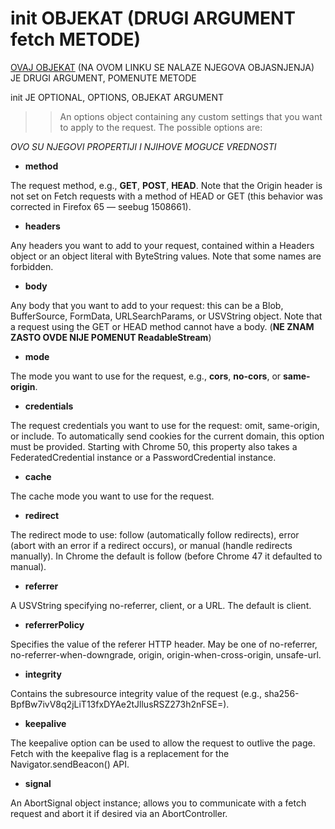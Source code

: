# init OBJEKAT (DRUGI ARGUMENT fetch METODE)

[OVAJ OBJEKAT](https://developer.mozilla.org/en-US/docs/Web/API/WindowOrWorkerGlobalScope/fetch#Parameters) (NA OVOM LINKU SE NALAZE NJEGOVA OBJASNJENJA) JE DRUGI ARGUMENT, POMENUTE METODE

init JE OPTIONAL, OPTIONS, OBJEKAT ARGUMENT

>> An options object containing any custom settings that you want to apply to the request. The possible options are:

*OVO SU NJEGOVI PROPERTIJI I NJIHOVE MOGUCE VREDNOSTI*

- **method**

The request method, e.g., **GET**, **POST**, **HEAD**. Note that the Origin header is not set on Fetch requests with a method of HEAD or GET (this behavior was corrected in Firefox 65 — seebug 1508661).

- **headers**

Any headers you want to add to your request, contained within a Headers object or an object literal with ByteString values. Note that some names are forbidden.

- **body**

Any body that you want to add to your request: this can be a Blob, BufferSource, FormData, URLSearchParams, or USVString object. Note that a request using the GET or HEAD method cannot have a body. (**NE ZNAM ZASTO OVDE NIJE POMENUT ReadableStream**)

- **mode**

The mode you want to use for the request, e.g., **cors**, **no-cors**, or **same-origin**.

- **credentials**

The request credentials you want to use for the request: omit, same-origin, or include. To automatically send cookies for the current domain, this option must be provided. Starting with Chrome 50, this property also takes a FederatedCredential instance or a PasswordCredential instance.

- **cache**

The cache mode you want to use for the request.

- **redirect**

The redirect mode to use: follow (automatically follow redirects), error (abort with an error if a redirect occurs), or manual (handle redirects manually). In Chrome the default is follow (before Chrome 47 it defaulted to manual).

- **referrer**

A USVString specifying no-referrer, client, or a URL. The default is client.

- **referrerPolicy**

Specifies the value of the referer HTTP header. May be one of no-referrer, no-referrer-when-downgrade, origin, origin-when-cross-origin, unsafe-url.

- **integrity**

Contains the subresource integrity value of the request (e.g., sha256-BpfBw7ivV8q2jLiT13fxDYAe2tJllusRSZ273h2nFSE=).

- **keepalive**

The keepalive option can be used to allow the request to outlive the page. Fetch with the keepalive flag is a replacement for the Navigator.sendBeacon() API.

- **signal**

An AbortSignal object instance; allows you to communicate with a fetch request and abort it if desired via an AbortController.